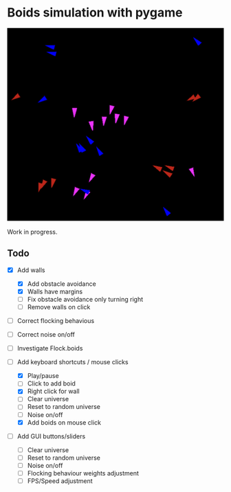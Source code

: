 # Boids simulation with pygame

![screenshot of program](boids.png)

Work in progress.

## Todo

- [x] Add walls
  - [x] Add obstacle avoidance
  - [x] Walls have margins
  - [ ] Fix obstacle avoidance only turning right
  - [ ] Remove walls on click

- [ ] Correct flocking behavious

- [ ] Correct noise on/off
- [ ] Investigate Flock.boids

- [ ] Add keyboard shortcuts / mouse clicks
  - [x] Play/pause
  - [ ] Click to add boid
  - [x] Right click for wall
  - [ ] Clear universe
  - [ ] Reset to random universe
  - [ ] Noise on/off
  - [x] Add boids on mouse click

- [ ] Add GUI buttons/sliders
  - [ ] Clear universe
  - [ ] Reset to random universe
  - [ ] Noise on/off
  - [ ] Flocking behaviour weights adjustment
  - [ ] FPS/Speed adjustment
